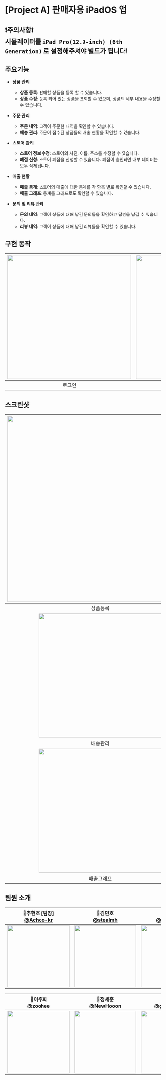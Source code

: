 # [Project A] 판매자용 iPadOS 앱

## ❗️주의사항❗️<br/>시뮬레이터를 ` iPad Pro(12.9-inch) (6th Generation) ` 로 설정해주셔야 빌드가 됩니다!

## 주요기능
- **상품 관리**
  - **상품 등록**: 판매할 상품을 등록 할 수 있습니다.
  - **상품 수정**: 등록 되어 있는 상품을 조회할 수 있으며, 상품의 세부 내용을 수정할 수 있습니다.

- **주문 관리**
  - **주문 내역**: 고객이 주문한 내역을 확인할 수 있습니다.
  - **배송 관리**: 주문이 접수된 상품들의 배송 현황을 확인할 수 있습니다.

- **스토어 관리**
  - **스토어 정보 수정**: 스토어의 사진, 이름, 주소를 수정할 수 있습니다.
  - **폐점 신청**: 스토어 폐점을 신청할 수 있습니다. 폐점이 승인되면 내부 데이터는 모두 삭제됩니다.

- **매출 현황**
  - **매출 통계**: 스토어의 매출에 대한 통계를 각 항목 별로 확인할 수 있습니다.
  - **매출 그래프**: 통계를 그래프로도 확인할 수 있습니다.

- **문의 및 리뷰 관리**
  - **문의 내역**: 고객이 상품에 대해 남긴 문의들을 확인하고 답변을 남길 수 있습니다.
  - **리뷰 내역**: 고객이 상품에 대해 남긴 리뷰들을 확인할 수 있습니다.

## 구현 동작
<img src="https://user-images.githubusercontent.com/48899055/209801398-034acdd8-748d-4dc0-8281-3e6b8ca9d8e7.gif" width="400">|<img src="https://user-images.githubusercontent.com/48899055/209801925-0fcd68a3-c8cb-4be7-b15c-ea2248777ed7.gif" width="400">|
|:---:|:---:|
|로그인|NavigationSplitView|

## 스크린샷
<img src="https://user-images.githubusercontent.com/48899055/209798259-fe6d3959-9a25-4d60-b700-59bab6aa68a4.png" width="600">|<img src="https://user-images.githubusercontent.com/48899055/209798264-5b77a4b4-9f41-4b07-99cc-1569554c01b2.png" width="600">|<img src="https://user-images.githubusercontent.com/48899055/209798271-43a59c07-9045-40fc-a415-bcc01549c045.png" width="600">|
|:---:|:---:|:---:|
|상품등록|상품수정|주문내역|
<img src="https://user-images.githubusercontent.com/48899055/209798280-9652f929-3d82-42e1-a99f-125db27e1d2b.png" width="400">|<img src="https://user-images.githubusercontent.com/48899055/209798287-5de23781-b4f6-4d16-83aa-083ffc20bca2.png" width="400">|<img src="https://user-images.githubusercontent.com/48899055/209798863-215f4b10-3ca3-47b3-99f8-7d5c5471a246.png" width="400">|
|배송관리|스토어 정보수정|매출통계|
|<img src="https://user-images.githubusercontent.com/48899055/209798873-eaf12f2c-1aa6-40ab-8dda-eb166ff6c77f.png" width="400">|<img src="https://user-images.githubusercontent.com/48899055/209798881-89990f98-4738-458e-9983-012130f8210a.png" width="400">|<img src="https://user-images.githubusercontent.com/48899055/209798887-c1c45fc3-9efe-46d9-a3a8-23784fa94596.png" width="400">|
|매출그래프|문의내역|리뷰내역|
## 팀원 소개
| 📎추현호 [팀장]<br/>[@Achoo-kr](https://github.com/Achoo-kr)<br/> | 📎김민호<br/> [@stealmh](https://github.com/stealmh)<br/> | 📎김수현<br/>[@suekim999](https://github.com/suekim999)<br/> |
| :----------------------------------------------------------: | :---------------------------------------------: | :-------------------------------------------------: |
|<img src="https://avatars.githubusercontent.com/u/64416520?v=4" width=200> | <img src="https://avatars.githubusercontent.com/u/66459715?v=4" width=200>  | <img src="https://avatars.githubusercontent.com/u/80815221?v=4" width=200> |

|📎이주희<br/> [@zoohee](https://github.com/zoohee)<br/> | 📎정세훈<br/> [@NewHooon](https://github.com/NewHooon)<br/> |  📎최한호<br/> [@guguhanogu](https://github.com/guguhanogu)<br/> |
| :----------------------------------------------------------: | :---------------------------------------------: | :-------------------------------------------------: |
|<img src="https://avatars.githubusercontent.com/u/48899055?v=4" width=200> | <img src="https://avatars.githubusercontent.com/u/108966759?v=4" width=200>  | <img src="https://avatars.githubusercontent.com/u/64696968?v=4" width=200> |
